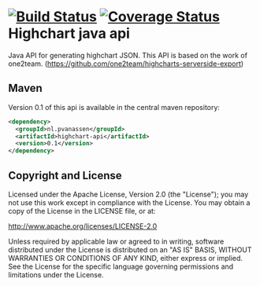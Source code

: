 [![Build Status](https://travis-ci.org/geckoboard-java-api/highchart-java-api.svg?branch=master)](https://travis-ci.org/geckoboard-java-api/highchart-java-api)
[![Coverage Status](https://coveralls.io/repos/geckoboard-java-api/highchart-java-api/badge.png)](https://coveralls.io/r/geckoboard-java-api/highchart-java-api)
Highchart java api
=============

Java API for generating highchart JSON. This API is based on the work of one2team. (https://github.com/one2team/highcharts-serverside-export)

Maven
-----
Version 0.1 of this api is available in the central maven repository: 
```Xml
<dependency>
  <groupId>nl.pvanassen</groupId>
  <artifactId>highchart-api</artifactId>
  <version>0.1</version>
</dependency>
```

Copyright and License
---------------------

Licensed under the Apache License, Version 2.0 (the "License"); you may not use this work except in compliance with the License. You may obtain a copy of the License in the LICENSE file, or at:

http://www.apache.org/licenses/LICENSE-2.0

Unless required by applicable law or agreed to in writing, software distributed under the License is distributed on an "AS IS" BASIS, WITHOUT WARRANTIES OR CONDITIONS OF ANY KIND, either express or implied. See the License for the specific language governing permissions and limitations under the License.
